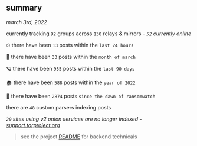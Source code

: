 
## summary
_march 3rd, 2022_

currently tracking `92` groups across `130` relays & mirrors - _`52` currently online_

⏲ there have been `13` posts within the `last 24 hours`

🦈 there have been `33` posts within the `month of march`

🪐 there have been `955` posts within the `last 90 days`

🏚 there have been `588` posts within the `year of 2022`

🦕 there have been `2874` posts `since the dawn of ransomwatch`

there are `48` custom parsers indexing posts

_`20` sites using v2 onion services are no longer indexed - [support.torproject.org](https://support.torproject.org/onionservices/v2-deprecation/)_

> see the project [README](https://github.com/thetanz/ransomwatch#ransomwatch--) for backend technicals
